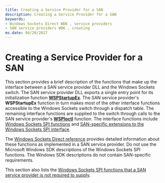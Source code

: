 ```yaml
---
title: Creating a Service Provider for a SAN
description: Creating a Service Provider for a SAN
keywords:
- Windows Sockets Direct WDK , service providers
- SAN service providers WDK , creating
ms.date: 04/20/2017
---
```


# Creating a Service Provider for a SAN





This section provides a brief description of the functions that make up the interface between a SAN service provider DLL and the Windows Sockets switch. The SAN service provider DLL exports a single entry point for its initialization function [**WSPStartupEx**](/previous-versions/windows/hardware/network/ff566321(v=vs.85)). The SAN service provider's **WSPStartupEx** function in turn makes most of the other interface functions accessible to the Windows Sockets switch through a dispatch table. The remaining interface functions are supplied to the switch through calls to the SAN service provider's [**WSPIoctl**](/previous-versions/windows/hardware/network/ff566296(v=vs.85)) function. The interface functions include [Windows Sockets SPI functions](windows-sockets-spi-functions-required-for-sans.md) and [SAN-specific extensions to the Windows Sockets SPI interface](windows-sockets-spi-extensions-for-sans.md).

The [Windows Sockets Direct reference](/previous-versions/windows/hardware/network/ff565857(v=vs.85)) provides detailed information about these functions as implemented in a SAN service provider. Do not use the Microsoft Windows SDK descriptions of the Windows Sockets SPI functions. The Windows SDK descriptions do not contain SAN-specific requirements.

This section also lists the [Windows Sockets SPI functions that a SAN service provider is not required to supply](windows-sockets-spi-functions-not-required-for-sans.md).

 

